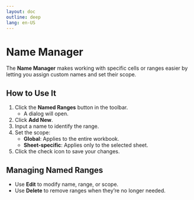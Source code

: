 ```yaml
---
layout: doc
outline: deep
lang: en-US
---
```


# Name Manager

The **Name Manager** makes working with specific cells or ranges easier by letting you assign custom names and set their scope.

## How to Use It

1. Click the **Named Ranges** button in the toolbar.
   - A dialog will open.
2. Click **Add New**.
3. Input a name to identify the range.
4. Set the scope:
   - **Global**: Applies to the entire workbook.
   - **Sheet-specific**: Applies only to the selected sheet.
5. Click the check icon to save your changes.

## Managing Named Ranges

- Use **Edit** to modify name, range, or scope.
- Use **Delete** to remove ranges when they’re no longer needed.
